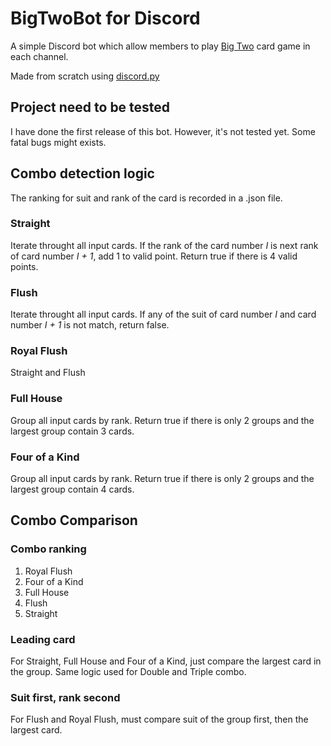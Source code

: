 # BigTwoBot for Discord
A simple Discord bot which allow members to play [Big Two](https://en.wikipedia.org/wiki/Big_two) card game in each channel.

Made from scratch using [discord.py](https://github.com/Rapptz/discord.py)

## Project need to be tested
I have done the first release of this bot. However, it's not tested yet. Some fatal bugs might exists.

## Combo detection logic
The ranking for suit and rank of the card is recorded in a .json file.

### Straight
Iterate throught all input cards. If the rank of the card number *I* is next rank of card number *I + 1*, add 1 to valid point. Return true if there is 4 valid points.

### Flush
Iterate throught all input cards. If any of the suit of card number *I* and card number *I + 1* is not match, return false.

### Royal Flush
Straight and Flush

### Full House
Group all input cards by rank. Return true if there is only 2 groups and the largest group contain 3 cards.

### Four of a Kind
Group all input cards by rank. Return true if there is only 2 groups and the largest group contain 4 cards.

## Combo Comparison

### Combo ranking
1. Royal Flush
2. Four of a Kind
3. Full House
4. Flush
5. Straight

### Leading card
For Straight, Full House and Four of a Kind, just compare the largest card in the group. Same logic used for Double and Triple combo.

### Suit first, rank second
For Flush and Royal Flush, must compare suit of the group first, then the largest card.